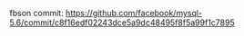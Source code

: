 fbson commit: 
https://github.com/facebook/mysql-5.6/commit/c8f16edf02243dce5a9dc48495f8f5a99f1c7895
